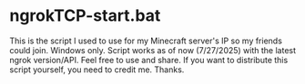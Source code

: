 # ngrokTCP-start.bat
This is the script I used to use for my Minecraft server's IP so my friends could join. Windows only.
Script works as of now (7/27/2025) with the latest ngrok version/API.
Feel free to use and share. If you want to distribute this script yourself, you need to credit me. Thanks.
